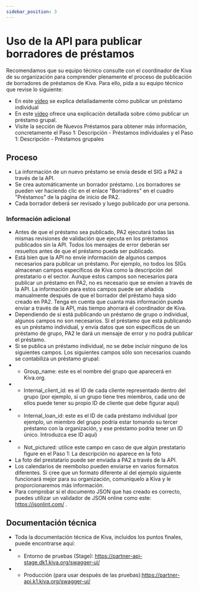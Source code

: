 ```yaml
---
sidebar_position: 3
---
```


# Uso de la API para publicar borradores de préstamos

Recomendamos que su equipo técnico consulte con el coordinador de Kiva de su organización para comprender plenamente el proceso de publicación de borradores de préstamos de Kiva. Para ello, pida a su equipo técnico que revise lo siguiente:

* En este [vídeo](https://www.youtube.com/watch?v=9gScexv-yZo&amp;t=5s) se explica detalladamente cómo publicar un préstamo individual
* En este [vídeo](https://www.youtube.com/watch?v=KvKUScWF73M&amp;t=1s) ofrece una explicación detallada sobre cómo publicar un préstamo grupal.
* Visite la sección de Nuevos Préstamos para obtener más información, concretamente el Paso 1: Descripción - Préstamos individuales y el Paso 1: Descripción - Préstamos grupales


## Proceso

* La información de un nuevo préstamo se envía desde el SIG a PA2 a través de la API.
* Se crea automáticamente un borrador préstamo. Los borradores se pueden ver haciendo clic en el enlace "Borradores" en el cuadro "Préstamos" de la página de inicio de PA2.
* Cada borrador deberá ser revisado y luego publicado por una persona.

### Información adicional

* Antes de que el préstamo sea publicado, PA2 ejecutará todas las mismas revisiones de validación que ejecuta en los préstamos publicados sin la API. Todos los mensajes de error deberán ser resueltos antes de que el préstamo pueda ser publicado.
* Está bien que la API no envíe información de algunos campos necesarios para publicar un préstamo. Por ejemplo, no todos los SIGs almacenan campos específicos de Kiva como la descripción del prestatario o el sector. Aunque estos campos son necesarios para publicar un préstamo en PA2, no es necesario que se envíen a través de la API. La información para estos campos puede ser añadida manualmente después de que el borrador del préstamo haya sido creado en PA2. Tenga en cuenta que cuanta más información pueda enviar a través de la API, más tiempo ahorrará el coordinador de Kiva.
* Dependiendo de si está publicando un préstamo de grupo o individual, algunos campos no son necesarios. Si el préstamo que está publicando es un préstamo individual, y envía datos que son específicos de un préstamo de grupo, PA2 le dará un mensaje de error y no podrá publicar el préstamo.
* Si se publica un préstamo individual, no se debe incluir ninguno de los siguientes campos. Los siguientes campos sólo son necesarios cuando se contabiliza un préstamo grupal:
* * Group_name: este es el nombre del grupo que aparecerá en Kiva.org.
* * Internal_client_id: es el ID de cada cliente representado dentro del grupo (por ejemplo, si un grupo tiene tres miembros, cada uno de ellos puede tener su propio ID de cliente que debe figurar aquí)
* * Internal_loan_id: este es el ID de cada préstamo individual (por ejemplo, un miembro del grupo podría estar tomando su tercer préstamo con la organización, y ese préstamo podría tener un ID único. Introduzca ese ID aquí)
* * Not_pictured: utilice este campo en caso de que algún prestatario figure en el Paso 1: La descripción no aparece en la foto
* La foto del prestatario puede ser enviada a PA2 a través de la API.
* Los calendarios de reembolso pueden enviarse en varios formatos diferentes. Si cree que un formato diferente al del ejemplo siguiente funcionará mejor para su organización, comuníquelo a Kiva y le proporcionaremos más información.
* Para comprobar si el documento JSON que has creado es correcto, puedes utilizar un validador de JSON online como este: https://jsonlint.com/ .

## Documentación técnica
* Toda la documentación técnica de Kiva, incluidos los puntos finales, puede encontrarse aquí:
* * Entorno de pruebas (Stage): https://partner-api-stage.dk1.kiva.org/swagger-ui/
* * Producción (para usar después de las pruebas):https://partner-api.k1.kiva.org/swagger-ui/
